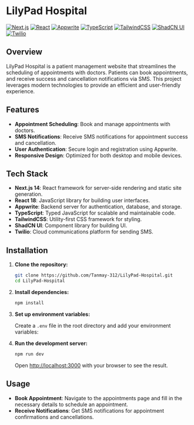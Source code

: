 # LilyPad Hospital

[![Next.js](https://img.shields.io/badge/Next.js-14.0.0-blue.svg)](https://nextjs.org/)
[![React](https://img.shields.io/badge/React-18.0.0-blue.svg)](https://reactjs.org/)
[![Appwrite](https://img.shields.io/badge/Appwrite-0.15.0-red.svg)](https://appwrite.io/)
[![TypeScript](https://img.shields.io/badge/TypeScript-4.7.4-blue.svg)](https://www.typescriptlang.org/)
[![TailwindCSS](https://img.shields.io/badge/TailwindCSS-3.0.0-blue.svg)](https://tailwindcss.com/)
[![ShadCN UI](https://img.shields.io/badge/ShadCN%20UI-1.0.0-green.svg)](https://shadcn.dev/)
[![Twilio](https://img.shields.io/badge/Twilio-3.71.0-red.svg)](https://www.twilio.com/)

## Overview

LilyPad Hospital is a patient management website that streamlines the scheduling of appointments with doctors. Patients can book appointments, and receive success and cancellation notifications via SMS. This project leverages modern technologies to provide an efficient and user-friendly experience.

## Features

- **Appointment Scheduling**: Book and manage appointments with doctors.
- **SMS Notifications**: Receive SMS notifications for appointment success and cancellation.
- **User Authentication**: Secure login and registration using Appwrite.
- **Responsive Design**: Optimized for both desktop and mobile devices.

## Tech Stack

- **Next.js 14**: React framework for server-side rendering and static site generation.
- **React 18**: JavaScript library for building user interfaces.
- **Appwrite**: Backend server for authentication, database, and storage.
- **TypeScript**: Typed JavaScript for scalable and maintainable code.
- **TailwindCSS**: Utility-first CSS framework for styling.
- **ShadCN UI**: Component library for building UI.
- **Twilio**: Cloud communications platform for sending SMS.

## Installation

1. **Clone the repository:**

   ```bash
   git clone https://github.com/Tanmay-312/LilyPad-Hospital.git
   cd LilyPad-Hospital
   ```

2. **Install dependencies:**

   ```bash
   npm install
   ```

3. **Set up environment variables:**

   Create a `.env` file in the root directory and add your environment variables:

4. **Run the development server:**

   ```bash
   npm run dev
   ```

   Open [http://localhost:3000](http://localhost:3000) with your browser to see the result.

## Usage

- **Book Appointment**: Navigate to the appointments page and fill in the necessary details to schedule an appointment.
- **Receive Notifications**: Get SMS notifications for appointment confirmations and cancellations.
